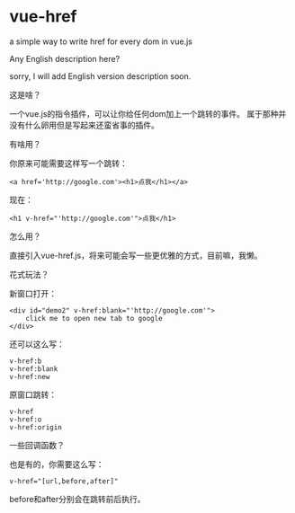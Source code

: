 # vue-href
a simple way to write href for every dom in vue.js

Any English description here?

sorry, I will add English version description soon.

这是啥？

一个vue.js的指令插件，可以让你给任何dom加上一个跳转的事件。
属于那种并没有什么卵用但是写起来还蛮省事的插件。

有啥用？

你原来可能需要这样写一个跳转：

    <a href='http://google.com'><h1>点我</h1></a>
    
现在：

    <h1 v-href="'http://google.com'">点我</h1>


怎么用？

直接引入vue-href.js，将来可能会写一些更优雅的方式，目前嘛，我懒。

花式玩法？

新窗口打开：

    <div id="demo2" v-href:blank="'http://google.com'">
        click me to open new tab to google
    </div>
    
还可以这么写：

    v-href:b
    v-href:blank
    v-href:new
    
原窗口跳转：

    v-href
    v-href:o
    v-href:origin
    
一些回调函数？

也是有的，你需要这么写：
    
    v-href="[url,before,after]"
    
before和after分别会在跳转前后执行。
